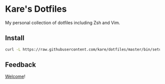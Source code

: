 # Kare's Dotfiles
My personal collection of dotfiles including Zsh and Vim.
## Install
```sh
curl -L https://raw.githubusercontent.com/kare/dotfiles/master/bin/setup-dotfiles | sh
```
## Feedback
[Welcome](https://github.com/kare/dotfiles/issues)!